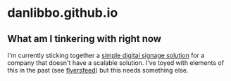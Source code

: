 # danlibbo.github.io

## What am I tinkering with right now
I'm currently sticking together a [simple digital signage solution](https://bhn-digital-signage.netlify.app/) for a company that doesn't have a scalable solution. I've toyed with elements of this in the past (see [flyersfeed](https://flyersfeed.netlify.app/)) but this needs something else.
